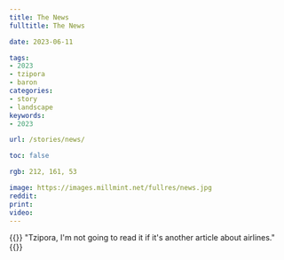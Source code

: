 ```yaml
---
title: The News
fulltitle: The News

date: 2023-06-11

tags:
- 2023
- tzipora
- baron
categories:
- story
- landscape
keywords:
- 2023

url: /stories/news/

toc: false

rgb: 212, 161, 53

image: https://images.millmint.net/fullres/news.jpg
reddit:
print:
video:
---
```

{{<note caption>}}
"Tzipora, I'm not going to read it if it's another article about airlines."
{{</note>}}